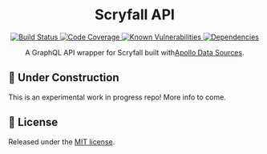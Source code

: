 <h1 align="center" style="text-align: center;">Scryfall API</h1>
<p align="center">
  <a href="https://travis-ci.org/Saeris/scryfall-api">
    <img src="https://travis-ci.org/Saeris/scryfall-api.svg?branch=master" alt="Build Status">
  </a>
  <a href="https://codecov.io/gh/Saeris/scryfall-api">
    <img src="https://codecov.io/gh/Saeris/scryfall-api/branch/master/graph/badge.svg" alt="Code Coverage"/>
  </a>
  <a href="https://snyk.io/test/github/Saeris/scryfall-api?targetFile=package.json">
    <img src="https://snyk.io/test/github/Saeris/scryfall-api/badge.svg?targetFile=package.json" alt="Known Vulnerabilities">
  </a>
  <a href="https://greenkeeper.io/">
    <img src="https://badges.greenkeeper.io/Saeris/scryfall-api.svg" alt="Dependencies">
  </a>
</p>
<p align="center">A GraphQL API wrapper for Scryfall built with<a href="https://www.apollographql.com/docs/apollo-server/features/data-sources.html">Apollo Data Sources</a>.</p>

## 🚧 Under Construction

This is an experimental work in progress repo! More info to come.

## 🥂 License

Released under the [MIT license](https://github.com/Saeris/scryfall-api/blob/master/LICENSE.md).
